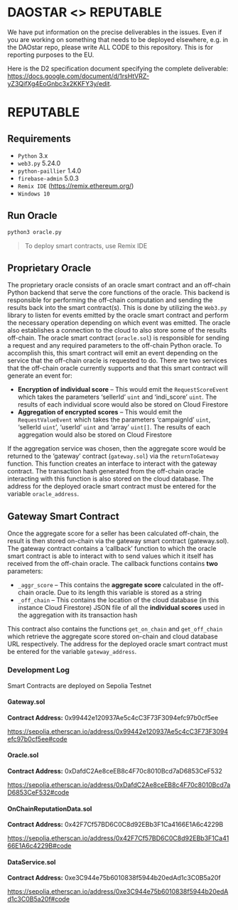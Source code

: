 # DAOSTAR <> REPUTABLE

We have put information on the precise deliverables in the issues. Even if you are working on something that needs to be deployed elsewhere, e.g. in the DAOstar repo, please write ALL CODE to this repository. This is for reporting purposes to the EU.

Here is the D2 specification document specifying the complete deliverable: https://docs.google.com/document/d/1rsHtVRZ-yZ3QifXg4EoGnbc3x2KKFY3y/edit. 

# REPUTABLE


## Requirements

- `Python` 3.x
- `web3.py` 5.24.0
- `python-paillier` 1.4.0
- `firebase-admin` 5.0.3
- `Remix IDE` (https://remix.ethereum.org/)
- `Windows 10`

## Run Oracle
```sh
python3 oracle.py
```
> To deploy smart contracts, use Remix IDE 

## Proprietary Oracle

The proprietary oracle consists of an oracle smart contract and an off-chain Python backend that serve the core functions of the oracle. 
This backend is responsible for performing the off-chain computation and sending the results back into the smart contract(s). This is done by utilizing the `Web3.py` library to listen for events emitted by the oracle smart contract and perform the necessary operation depending on which event was emitted. The oracle also establishes a connection to the cloud to also store some of the results off-chain.
The oracle smart contract (`oracle.sol`) is responsible for sending a request and any required parameters to the off-chain Python oracle. To accomplish this, this smart contract will emit an event depending on the service that the off-chain oracle is requested to do. There are two services that the off-chain oracle currently supports and that this smart contract will generate an event for:
- **Encryption of individual score** – This would emit the ``RequestScoreEvent`` which takes the parameters ‘sellerId’ `uint` and ‘indi_score’ `uint`. The results of each individual score would also be stored on Cloud Firestore
- **Aggregation of encrypted scores** – This would emit the ``RequestValueEvent`` which takes the parameters ‘campaignId’ `uint`, ‘sellerId `uint`’, ‘userId’ `uint` and ‘array’ `uint[]`. The results of each aggregation would also be stored on Cloud Firestore

If the aggregation service was chosen, then the aggregate score would be returned to the ‘gateway’ contract (`gateway.sol`) via the ``returnToGateway`` function. This function creates an interface to interact with the gateway contract. The transaction hash generated from the off-chain oracle interacting with this function is also stored on the cloud database.
The address for the deployed oracle smart contract must be entered for the variable `oracle_address`. 

## Gateway Smart Contract

Once the aggregate score for a seller has been calculated off-chain, the result is then stored on-chain via the gateway smart contract (gateway.sol). The gateway contract contains a ‘callback’ function to which the oracle smart contract is able to interact with to send values which it itself has received from the off-chain oracle.
The callback functions contains **two** parameters:
- ``_aggr_score`` – This contains the **aggregate score** calculated in the off-chain oracle. Due to its length this variable is stored as a string
- ``_off_chain`` – This contains the location of the cloud database (in this instance Cloud Firestore) JSON file of all the **individual scores** used in the aggregation with its transaction hash

This contract also contains the functions ``get_on_chain`` and ``get_off_chain`` which retrieve the aggregate score stored on-chain and cloud database URL respectively.
The address for the deployed oracle smart contract must be entered for the variable ``gateway_address``. 

### Development Log

Smart Contracts are deployed on Sepolia Testnet

#### Gateway.sol

**Contract Address:**
0x99442e120937Ae5c4cC3F73F3094efc97b0cf5ee

https://sepolia.etherscan.io/address/0x99442e120937Ae5c4cC3F73F3094efc97b0cf5ee#code

#### Oracle.sol

**Contract Address:** 
0xDafdC2Ae8ceEB8c4F70c8010Bcd7aD6853CeF532

https://sepolia.etherscan.io/address/0xDafdC2Ae8ceEB8c4F70c8010Bcd7aD6853CeF532#code

#### OnChainReputationData.sol

**Contract Address:**
0x42F7Cf57BD6C0C8d92EBb3F1Ca4166E1A6c4229B

https://sepolia.etherscan.io/address/0x42F7Cf57BD6C0C8d92EBb3F1Ca4166E1A6c4229B#code

#### DataService.sol

**Contract Address:**
0xe3C944e75b6010838f5944b20edAd1c3C0B5a20f

https://sepolia.etherscan.io/address/0xe3C944e75b6010838f5944b20edAd1c3C0B5a20f#code

